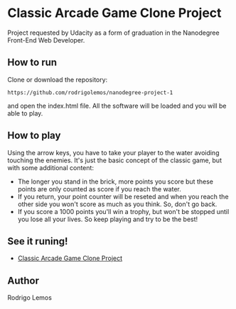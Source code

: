 # Classic Arcade Game Clone Project

Project requested by Udacity as a form of graduation in the Nanodegree Front-End Web Developer.

## How to run

Clone or download the repository:
```
https://github.com/rodrigolemos/nanodegree-project-1
```
and open the index.html file. All the software will be loaded and you will be able to play.

## How to play

Using the arrow keys, you have to take your player to the water avoiding touching the enemies. It's just the basic concept of the classic game, but with some additional content:
* The longer you stand in the brick, more points you score but these points are only counted as score if you reach the water.
* If you return, your point counter will be reseted and when you reach the other side you won't score as much as you think. So, don't go back.
* If you score a 1000 points you'll win a trophy, but won't be stopped until you lose all your lives. So keep playing and try to be the best!

## See it runing!

* [Classic Arcade Game Clone Project](https://rodrigolemos.github.io/)

## Author

Rodrigo Lemos
